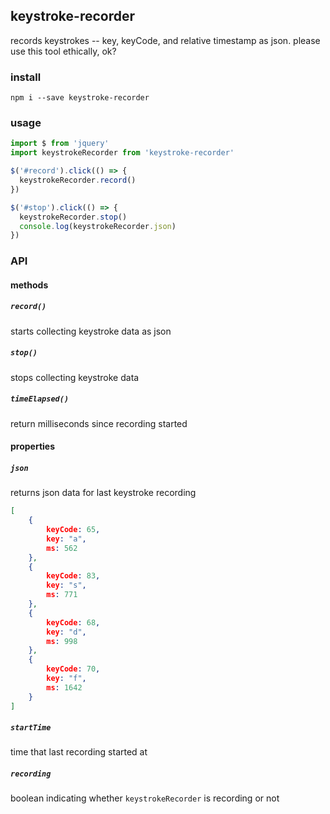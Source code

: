 ## keystroke-recorder

records keystrokes -- key, keyCode, and relative timestamp as json. please use this tool ethically, ok?

### install

`npm i --save keystroke-recorder`

### usage

```js
import $ from 'jquery'
import keystrokeRecorder from 'keystroke-recorder'

$('#record').click(() => {
  keystrokeRecorder.record()
})

$('#stop').click(() => {
  keystrokeRecorder.stop()
  console.log(keystrokeRecorder.json)
})

```

### API

#### methods

##### `record()`

starts collecting keystroke data as json

##### `stop()`

stops collecting keystroke data

##### `timeElapsed()`

return milliseconds since recording started

#### properties

##### `json`

returns json data for last keystroke recording

```json
[
    {
        keyCode: 65,
        key: "a",
        ms: 562
    },
    {
        keyCode: 83,
        key: "s",
        ms: 771
    },
    {
        keyCode: 68,
        key: "d",
        ms: 998
    },
    {
        keyCode: 70,
        key: "f",
        ms: 1642
    }
]
```

##### `startTime`

time that last recording started at

##### `recording`

boolean indicating whether `keystrokeRecorder` is recording or not
